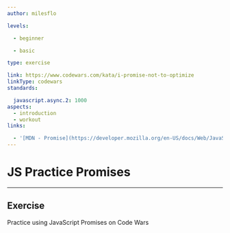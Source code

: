 ```yaml
---
author: milesflo

levels:

  - beginner

  - basic

type: exercise

link: https://www.codewars.com/kata/i-promise-not-to-optimize
linkType: codewars
standards:

  javascript.async.2: 1000
aspects:
  - introduction
  - workout
links:

  - '[MDN - Promise](https://developer.mozilla.org/en-US/docs/Web/JavaScript/Reference/Global_Objects/Promise)'
---
```


# JS Practice Promises

---
## Exercise

Practice using JavaScript Promises on Code Wars
